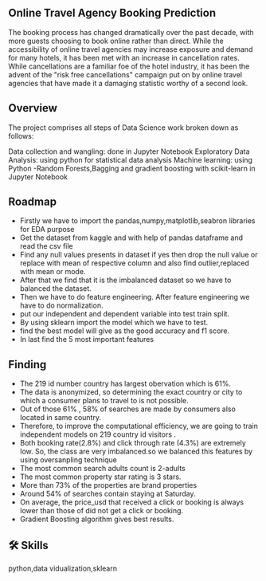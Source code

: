 
## Online Travel Agency Booking Prediction

The booking process has changed dramatically over the past decade, with more guests choosing to book online rather than direct. While the accessibility of online travel agencies may increase exposure and demand for many hotels, it has been met with an increase in cancellation rates. While cancellations are a familiar foe of the hotel industry, it has been the advent of the "risk free cancellations" campaign put on by online travel agencies that have made it a damaging statistic worthy of a second look.

## Overview
The project comprises all steps of Data Science work broken down as follows:

Data collection and wangling: done in Jupyter Notebook
Exploratory Data Analysis: using python for statistical data analysis
Machine learning: using Python -Random Forests,Bagging and gradient boosting with scikit-learn in Jupyter Notebook


## Roadmap

- Firstly we have to import the pandas,numpy,matplotlib,seabron libraries for EDA purpose
- Get the dataset from kaggle and with help of pandas dataframe and read the csv file
- Find any null values presents in dataset if yes then drop the null value or replace with mean of respective column and also find outlier,replaced with mean or mode.
- After that we find that it is the imbalanced dataset so we have to balanced the dataset.
- Then we have to do feature engineering.
  After feature engineering we have to do normalization.
- put our independent and dependent variable into test train split.
- By using sklearn import the model which we have to test.
- find the best model will give as the good accuracy and f1 score.
- In last find the 5 most important features 


## Finding

- The 219 id number country has largest obervation which is 61%.
- The data is anonymized, so determining the exact country or city to which a consumer plans to travel to is not possible.
- Out of those 61% , 58% of searches are made by consumers also located in same country.
- Therefore, to improve the computational efficiency, we are going to train independent models on 219 country id visitors . 
- Both booking rate(2.8%) and click through rate (4.3%) are extremely low. So, the class are very imbalanced.so we balanced this features by using oversanpling technique
- The most common search adults count is 2-adults
- The most common property star rating is 3 stars. 
- More than 73% of the properties are brand properties
- Around 54% of searches contain staying at Saturday.
- On average, the price_usd that received a click or booking is always lower than those of did not get a click or booking.
- Gradient Boosting algorithm gives best results.



## 🛠 Skills
python,data vidualization,sklearn




